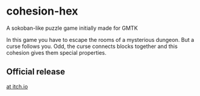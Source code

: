 # cohesion-hex
A sokoban-like puzzle game initially made for GMTK

In this game you have to escape the rooms of a mysterious dungeon. But a curse follows you. Odd, the curse connects blocks together and this cohesion gives them special properties.


## Official release

[at itch.io](https://vexorian.itch.io/cohesion-hex)
